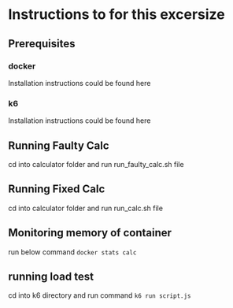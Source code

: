 # Instructions to for this excersize
## Prerequisites
### docker
Installation instructions could be found here
### k6
Installation instructions could be found here

## Running Faulty Calc
cd into calculator folder and run run_faulty_calc.sh file

## Running Fixed Calc
cd into calculator folder and run run_calc.sh file

## Monitoring memory of container
run below command `docker stats calc`

## running load test
cd into k6 directory and run command `k6 run script.js`